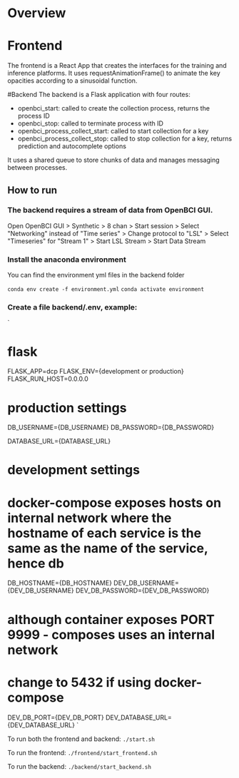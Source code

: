 # Overview

# Frontend
The frontend is a React App that creates the interfaces for the training and inference platforms. It uses requestAnimationFrame() to animate the key opacities according to a sinusoidal function.

#Backend
The backend is a Flask application with four routes:
- openbci_start: called to create the collection process, returns the process ID
- openbci_stop: called to terminate process with ID
- openbci_process_collect_start: called to start collection for a key
- openbci_process_collect_stop: called to stop collection for a key, returns prediction and autocomplete options

It uses a shared queue to store chunks of data and manages messaging between processes.

## How to run

### The backend requires a stream of data from OpenBCI GUI.

Open OpenBCI GUI > Synthetic > 8 chan > Start session > Select "Networking" instead of "Time series" > Change protocol to "LSL" > Select "Timeseries" for "Stream 1" > Start LSL Stream > Start Data Stream 

### Install the anaconda environment

You can find the environment yml files in the backend folder

`conda env create -f environment.yml`
`conda activate environment`

### Create a file backend/.env, example:

`
# flask
FLASK_APP=dcp
FLASK_ENV={development or production}
FLASK_RUN_HOST=0.0.0.0

# production settings
DB_USERNAME={DB_USERNAME}
DB_PASSWORD={DB_PASSWORD}

DATABASE_URL={DATABASE_URL}

# development settings
# docker-compose exposes hosts on internal network where the hostname of each service is the same as the name of the service, hence db
DB_HOSTNAME={DB_HOSTNAME}
DEV_DB_USERNAME={DEV_DB_USERNAME}
DEV_DB_PASSWORD={DEV_DB_PASSWORD}

# although container exposes PORT 9999 - composes uses an internal network
# change to 5432 if using docker-compose
DEV_DB_PORT={DEV_DB_PORT}
DEV_DATABASE_URL={DEV_DATABASE_URL}
`

To run both the frontend and backend:
`./start.sh`

To run the frontend:
`./frontend/start_frontend.sh`

To run the backend:
`./backend/start_backend.sh`

